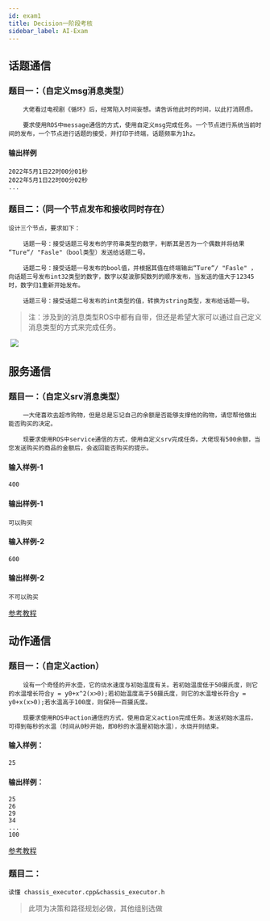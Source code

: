```yaml
---
id: exam1
title: Decision一阶段考核
sidebar_label: AI-Exam
---
```


<!-- # 任务 -->
## 话题通信
### 题目一：（自定义msg消息类型）
		大佬看过电视剧《循环》后，经常陷入时间妄想。请告诉他此时的时间，以此打消顾虑。
		
		要求使用ROS中message通信的方式，使用自定义msg完成任务。一个节点进行系统当前时间的发布，一个节点进行话题的接受，并打印于终端，话题频率为1hz。
#### 输出样例
	2022年5月1日22时00分01秒
	2022年5月1日22时00分02秒
	...
### 题目二：（同一个节点发布和接收同时存在）
	设计三个节点，要求如下：
	
		话题一号：接受话题三号发布的字符串类型的数字，判断其是否为一个偶数并将结果 “Ture“/ "Fasle"（bool类型）发送给话题二号。
	
		话题二号：接受话题一号发布的bool值，并根据其值在终端输出“Ture“/ "Fasle" ，向话题三号发布int32类型的数字，数字以斐波那契数列的顺序发布，当发送的值大于12345时，数字归1重新开始发布。
	
		话题三号：接受话题二号发布的int类型的值，转换为string类型，发布给话题一号。

> 注：涉及到的消息类型ROS中都有自带，但还是希望大家可以通过自己定义消息类型的方式来完成任务。


​	![](D:\Mata\Assets\下载.png)
## 服务通信
### 题目一：（自定义srv消息类型）
		一大佬喜欢去超市购物，但是总是忘记自己的余额是否能够支撑他的购物，请您帮他做出能否购买的决定。
		
		现要求使用ROS中service通信的方式，使用自定义srv完成任务。大佬现有500余额，当您发送购买的商品的金额后，会返回能否购买的提示。

#### 输入样例-1
	400
#### 输出样例-1
	可以购买
#### 输入样例-2
	600
#### 输出样例-2
	不可以购买
[参考教程](https://zhuanlan.zhihu.com/p/354665530)

## 动作通信
### 题目一：（自定义action）
		设有一个奇怪的开水壶，它的烧水速度与初始温度有关。若初始温度低于50摄氏度，则它的水温增长符合y = y0+x^2(x>0);若初始温度高于50摄氏度，则它的水温增长符合y = y0+x(x>0);若水温高于100度，则保持一百摄氏度。
	
		现要求使用ROS中action通信的方式，使用自定义action完成任务。发送初始水温后，可得到每秒的水温（时间从0秒开始，即0秒的水温是初始水温），水烧开则结束。

#### 输入样例：
	25
#### 输出样例：
	25
	26
	29
	34
	...
	100
[参考教程](https://zhuanlan.zhihu.com/p/366180924)

### 题目二：
	读懂 chassis_executor.cpp&chassis_executor.h

> 此项为决策和路径规划必做，其他组别选做
